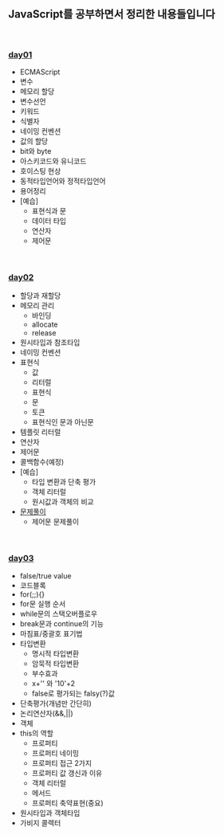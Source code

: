 ## JavaScript를 공부하면서 정리한 내용들입니다   

<br>

### [day01](https://github.com/heejung-gjt/TIL/blob/master/javascript/day01.md)
- ECMAScript   
- 변수    
- 메모리 할당 
- 변수선언   
- 키워드               
- 식별자   
- 네이밍 컨벤션  
- 값의 할당        
- bit와 byte    
- 아스키코드와 유니코드     
- 호이스팅 현상   
- 동적타입언어와 정적타입언어    
- 용어정리     
- [예습]
  - 표현식과 문
  - 데이터 타입
  - 연산자
  - 제어문

<br>

### [day02](https://github.com/heejung-gjt/TIL/blob/master/javascript/day02.md)
- 할당과 재할당    
- 메모리 관리   
  - 바인딩    
  - allocate
  - release      
- 원시타입과 참조타입       
- 네이밍 컨벤션       
- 표현식   
  - 값    
  - 리터럴              
  - 표현식   
  - 문
  - 토큰 
  - 표현식인 문과 아닌문                 
- 템플릿 리터럴                
- 연산자        
- 제어문            
- 콜백함수(예정)        
- [예습]
  - 타입 변환과 단축 평가   
  - 객체 리터럴   
  - 원시값과 객체의 비교   
- [문제풀이](https://github.com/heejung-gjt/TIL/tree/master/javascript/day2-exercise)
  - 제어문 문제풀이

<br>

### [day03]()
- false/true value       
- 코드블록         
- for(;;){}
- for문 실행 순서   
- while문의 스택오버플로우  
- break문과 continue의 기능              
- 마침표/중괄호 표기법           
- 타입변환   
  - 명시적 타입변환   
  - 암묵적 타입변환      
  - 부수효과 
  - x+'' 와 '10'+2
  - false로 평가되는 falsy(?)값           
- 단축평가(개념만 간단히)      
- 논리연산자(&&,||)   
- 객체
- this의 역할   
  - 프로퍼티
  - 프로퍼티 네이밍  
  - 프로퍼티 접근 2가지 
  - 프로퍼티 값 갱신과 이유     
  - 객체 리터럴 
  - 메서드
  - 프로퍼티 축약표현(중요)
- 원시타입과 객체타입  
- 가비지 콜렉터
                                                                                                                                                                                                                                                           